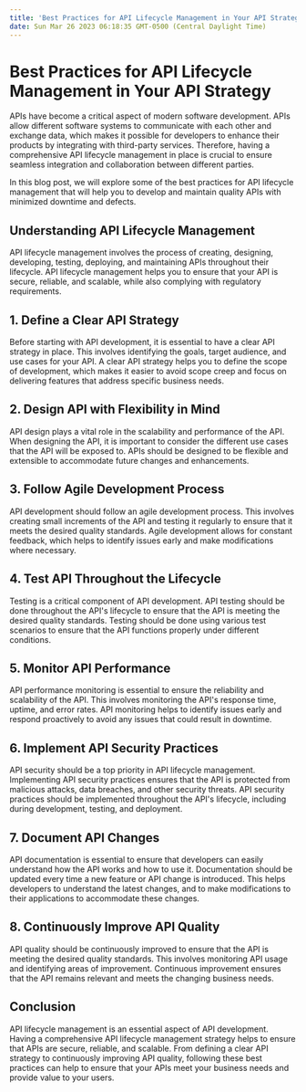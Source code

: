 ```yaml
---
title: 'Best Practices for API Lifecycle Management in Your API Strategy '
date: Sun Mar 26 2023 06:18:35 GMT-0500 (Central Daylight Time)
---
```


# Best Practices for API Lifecycle Management in Your API Strategy

APIs have become a critical aspect of modern software development. APIs allow different software systems to communicate with each other and exchange data, which makes it possible for developers to enhance their products by integrating with third-party services. Therefore, having a comprehensive API lifecycle management in place is crucial to ensure seamless integration and collaboration between different parties.

In this blog post, we will explore some of the best practices for API lifecycle management that will help you to develop and maintain quality APIs with minimized downtime and defects.

## Understanding API Lifecycle Management

API lifecycle management involves the process of creating, designing, developing, testing, deploying, and maintaining APIs throughout their lifecycle. API lifecycle management helps you to ensure that your API is secure, reliable, and scalable, while also complying with regulatory requirements.

## 1. Define a Clear API Strategy

Before starting with API development, it is essential to have a clear API strategy in place. This involves identifying the goals, target audience, and use cases for your API. A clear API strategy helps you to define the scope of development, which makes it easier to avoid scope creep and focus on delivering features that address specific business needs.

## 2. Design API with Flexibility in Mind

API design plays a vital role in the scalability and performance of the API. When designing the API, it is important to consider the different use cases that the API will be exposed to. APIs should be designed to be flexible and extensible to accommodate future changes and enhancements.

## 3. Follow Agile Development Process

API development should follow an agile development process. This involves creating small increments of the API and testing it regularly to ensure that it meets the desired quality standards. Agile development allows for constant feedback, which helps to identify issues early and make modifications where necessary.

## 4. Test API Throughout the Lifecycle

Testing is a critical component of API development. API testing should be done throughout the API's lifecycle to ensure that the API is meeting the desired quality standards. Testing should be done using various test scenarios to ensure that the API functions properly under different conditions.

## 5. Monitor API Performance

API performance monitoring is essential to ensure the reliability and scalability of the API. This involves monitoring the API's response time, uptime, and error rates. API monitoring helps to identify issues early and respond proactively to avoid any issues that could result in downtime.

## 6. Implement API Security Practices

API security should be a top priority in API lifecycle management. Implementing API security practices ensures that the API is protected from malicious attacks, data breaches, and other security threats. API security practices should be implemented throughout the API's lifecycle, including during development, testing, and deployment.

## 7. Document API Changes

API documentation is essential to ensure that developers can easily understand how the API works and how to use it. Documentation should be updated every time a new feature or API change is introduced. This helps developers to understand the latest changes, and to make modifications to their applications to accommodate these changes.

## 8. Continuously Improve API Quality

API quality should be continuously improved to ensure that the API is meeting the desired quality standards. This involves monitoring API usage and identifying areas of improvement. Continuous improvement ensures that the API remains relevant and meets the changing business needs.

## Conclusion

API lifecycle management is an essential aspect of API development. Having a comprehensive API lifecycle management strategy helps to ensure that APIs are secure, reliable, and scalable. From defining a clear API strategy to continuously improving API quality, following these best practices can help to ensure that your APIs meet your business needs and provide value to your users.
